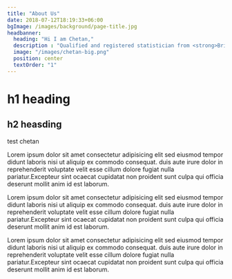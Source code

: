 ```yaml
---
title: "About Us"
date: 2018-07-12T18:19:33+06:00
bgImage: /images/background/page-title.jpg
headbanner:
  heading: "Hi I am Chetan,"
  description : "Qualified and registered statistician from <strong>Bristol UK</strong>. <br>  I offer consultancy services in all statistical aspect of <br>study design, data analysis, complex statistical modelling & report writing."
  image: "/images/chetan-big.png"
  position: center
  textOrder: "1"
---
```


# h1 heading

## h2 heasding

test chetan

Lorem ipsum dolor sit amet consectetur adipisicing elit sed eiusmod tempor didunt laboris nisi ut aliquip ex commodo consequat. duis aute irure dolor in reprehenderit voluptate velit esse cillum dolore fugiat nulla pariatur.Excepteur sint ocaecat cupidatat non proident sunt culpa qui officia deserunt mollit anim id est laborum.

Lorem ipsum dolor sit amet consectetur adipisicing elit sed eiusmod tempor didunt laboris nisi ut aliquip ex commodo consequat. duis aute irure dolor in reprehenderit voluptate velit esse cillum dolore fugiat nulla pariatur.Excepteur sint ocaecat cupidatat non proident sunt culpa qui officia deserunt mollit anim id est laborum.


Lorem ipsum dolor sit amet consectetur adipisicing elit sed eiusmod tempor didunt laboris nisi ut aliquip ex commodo consequat. duis aute irure dolor in reprehenderit voluptate velit esse cillum dolore fugiat nulla pariatur.Excepteur sint ocaecat cupidatat non proident sunt culpa qui officia deserunt mollit anim id est laborum.
